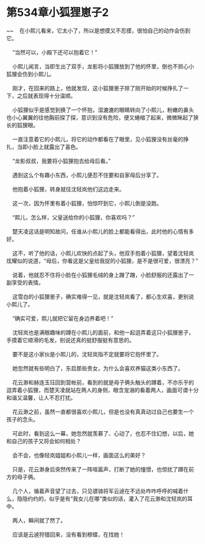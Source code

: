 # 第534章小狐狸崽子2
~~&nbsp;&nbsp;&nbsp;&nbsp;在小熙儿看来，它太小了，所以是想摸又不忍摸，很怕自己的动作会伤到它。<br><br>&nbsp;&nbsp;&nbsp;&nbsp;“当然可以，小殿下还可以抱着它！”<br><br>&nbsp;&nbsp;&nbsp;&nbsp;小熙儿闻言，当即生出了双手，龙影将小狐狸放到了他的怀里，倒也不担心小狐狸会伤到小熙儿。<br><br>&nbsp;&nbsp;&nbsp;&nbsp;刚才，在回来的路上，他就发现，这小狐狸崽子除了刚开始的时候挣扎了一下，之后就表现得十分温顺。<br><br>&nbsp;&nbsp;&nbsp;&nbsp;小狐狸似乎是感觉到换了一个怀抱，湿漉漉的眼睛转向了小熙儿，粉嫩的鼻头也小心翼翼的往他胸前探了探，意识到没有危险，便又蜷缩了起来，微微眯起了狭长的狐狸眼。<br><br>&nbsp;&nbsp;&nbsp;&nbsp;一直注意着它的小熙儿，将它的动作都看在了眼里，见小狐狸没有丝毫的挣扎，当即小脸上就露出了喜色。<br><br>&nbsp;&nbsp;&nbsp;&nbsp;“龙影叔叔，我要将小狐狸抱去给母后看。”<br><br>&nbsp;&nbsp;&nbsp;&nbsp;遇到这么个有趣小东西，小熙儿便忍不住要和自家母后分享了。<br><br>&nbsp;&nbsp;&nbsp;&nbsp;他抱着小狐狸，转身就往沈轻岚他们这边走来。<br><br>&nbsp;&nbsp;&nbsp;&nbsp;这一次，因为怀里有着小狐狸，怕惊吓到它，小熙儿倒是没跑。<br><br>&nbsp;&nbsp;&nbsp;&nbsp;“熙儿，怎么样，父皇送给你的小狐狸，你喜欢吗？”<br><br>&nbsp;&nbsp;&nbsp;&nbsp;楚天凌这话是明知故问，任谁从小熙儿的脸上都能看得出，此时他的心情有多好。<br><br>&nbsp;&nbsp;&nbsp;&nbsp;这不，听了他的话，小熙儿欢快的点起了头，他双手抱着小狐狸，望着沈轻岚炫耀似的说道，“母后，你看这是父皇给我捉的小狐狸，是不是很可爱，很漂亮？”<br><br>&nbsp;&nbsp;&nbsp;&nbsp;说着，他就忍不住将小脸在小狐狸毛绒的身上蹭了蹭，小脸舒服的还露出了一副享受的表情。<br><br>&nbsp;&nbsp;&nbsp;&nbsp;这雪白的小狐狸崽子，确实难得一见，就是沈轻岚看了，都心生欢喜，更别说小熙儿了。<br><br>&nbsp;&nbsp;&nbsp;&nbsp;“确实可爱，熙儿就把它留在身边养着吧！”<br><br>&nbsp;&nbsp;&nbsp;&nbsp;沈轻岚也是满眼趣味的蹲在小熙儿的面前，和他一起逗弄着这只小狐狸崽子，手摸着它顺滑的毛发，别说还真的挺舒服挺有意思的。<br><br>&nbsp;&nbsp;&nbsp;&nbsp;要不是这小家伙是小熙儿的，沈轻岚指不定就要将它抱怀里了。<br><br>&nbsp;&nbsp;&nbsp;&nbsp;她忽然就有些明白了，东启那些贵女，为什么会喜欢养猫这类小东西了。<br><br>&nbsp;&nbsp;&nbsp;&nbsp;花云渺和赫连玉珏回到营帐前，看到的就是母子俩头触头的蹲着，不亦乐乎的逗弄着小狐狸，而楚天凌就站在两人的身侧，眼含宠溺的看着两人，画面可谓十分和谐又温馨，让人不忍打扰。<br><br>&nbsp;&nbsp;&nbsp;&nbsp;花云渺之前，虽然一直都很喜欢小熙儿，但是也没有真真动过自己也要生一个孩子的念头。<br><br>&nbsp;&nbsp;&nbsp;&nbsp;可此时，看到这么一幕，她忽然就羡慕了、心动了，也忍不住幻想，以后，她和自己的孩子又将会如何相处？<br><br>&nbsp;&nbsp;&nbsp;&nbsp;会不会，也像轻岚姐姐和小熙儿一样，画面这么的美好？<br><br>&nbsp;&nbsp;&nbsp;&nbsp;只是，花云渺身后突然传来了一阵喧嚣声，打断了她的憧憬，也惊扰了蹲在前方的母子俩。<br><br>&nbsp;&nbsp;&nbsp;&nbsp;几个人，循着声音望了过去，只见骠骑将军云逴在不远处咋咋呼呼的喊着什么，隐隐约约的，似乎是有“我女儿在哪”类似的话，灌入了花云渺和沈轻岚的耳中。<br><br>&nbsp;&nbsp;&nbsp;&nbsp;两人，瞬间就了然了。<br><br>&nbsp;&nbsp;&nbsp;&nbsp;应该是云逴狩猎回来，没有看到穆蝶，在找她！<br><br>
                    

<script>_fwqdsqadxfw()</script>
<div><script>_dfwf1dw();</script></div>
<div><script>_dfwf1agdw();</script></div>
                